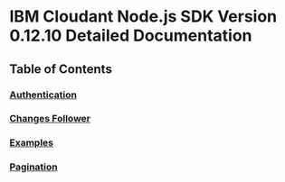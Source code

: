 # IBM Cloudant Node.js SDK Version 0.12.10 Detailed Documentation

## Table of Contents

### [Authentication](Authentication.md)

### [Changes Follower](Changes_Follower.md)

### [Examples](Examples.md)

### [Pagination](Pagination.md)
